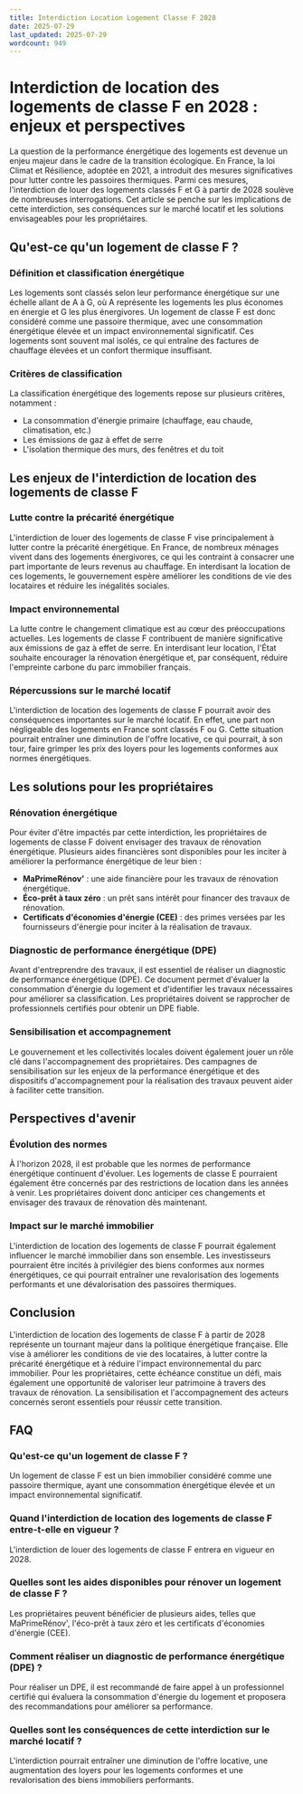 ```yaml
---
title: Interdiction Location Logement Classe F 2028
date: 2025-07-29
last_updated: 2025-07-29
wordcount: 949
---
```


# Interdiction de location des logements de classe F en 2028 : enjeux et perspectives

La question de la performance énergétique des logements est devenue un enjeu majeur dans le cadre de la transition écologique. En France, la loi Climat et Résilience, adoptée en 2021, a introduit des mesures significatives pour lutter contre les passoires thermiques. Parmi ces mesures, l'interdiction de louer des logements classés F et G à partir de 2028 soulève de nombreuses interrogations. Cet article se penche sur les implications de cette interdiction, ses conséquences sur le marché locatif et les solutions envisageables pour les propriétaires.

## Qu'est-ce qu'un logement de classe F ?

### Définition et classification énergétique

Les logements sont classés selon leur performance énergétique sur une échelle allant de A à G, où A représente les logements les plus économes en énergie et G les plus énergivores. Un logement de classe F est donc considéré comme une passoire thermique, avec une consommation énergétique élevée et un impact environnemental significatif. Ces logements sont souvent mal isolés, ce qui entraîne des factures de chauffage élevées et un confort thermique insuffisant.

### Critères de classification

La classification énergétique des logements repose sur plusieurs critères, notamment :

- La consommation d'énergie primaire (chauffage, eau chaude, climatisation, etc.)
- Les émissions de gaz à effet de serre
- L'isolation thermique des murs, des fenêtres et du toit

## Les enjeux de l'interdiction de location des logements de classe F

### Lutte contre la précarité énergétique

L'interdiction de louer des logements de classe F vise principalement à lutter contre la précarité énergétique. En France, de nombreux ménages vivent dans des logements énergivores, ce qui les contraint à consacrer une part importante de leurs revenus au chauffage. En interdisant la location de ces logements, le gouvernement espère améliorer les conditions de vie des locataires et réduire les inégalités sociales.

### Impact environnemental

La lutte contre le changement climatique est au cœur des préoccupations actuelles. Les logements de classe F contribuent de manière significative aux émissions de gaz à effet de serre. En interdisant leur location, l'État souhaite encourager la rénovation énergétique et, par conséquent, réduire l'empreinte carbone du parc immobilier français.

### Répercussions sur le marché locatif

L'interdiction de location des logements de classe F pourrait avoir des conséquences importantes sur le marché locatif. En effet, une part non négligeable des logements en France sont classés F ou G. Cette situation pourrait entraîner une diminution de l'offre locative, ce qui pourrait, à son tour, faire grimper les prix des loyers pour les logements conformes aux normes énergétiques.

## Les solutions pour les propriétaires

### Rénovation énergétique

Pour éviter d'être impactés par cette interdiction, les propriétaires de logements de classe F doivent envisager des travaux de rénovation énergétique. Plusieurs aides financières sont disponibles pour les inciter à améliorer la performance énergétique de leur bien :

- **MaPrimeRénov'** : une aide financière pour les travaux de rénovation énergétique.
- **Éco-prêt à taux zéro** : un prêt sans intérêt pour financer des travaux de rénovation.
- **Certificats d'économies d'énergie (CEE)** : des primes versées par les fournisseurs d'énergie pour inciter à la réalisation de travaux.

### Diagnostic de performance énergétique (DPE)

Avant d'entreprendre des travaux, il est essentiel de réaliser un diagnostic de performance énergétique (DPE). Ce document permet d'évaluer la consommation d'énergie du logement et d'identifier les travaux nécessaires pour améliorer sa classification. Les propriétaires doivent se rapprocher de professionnels certifiés pour obtenir un DPE fiable.

### Sensibilisation et accompagnement

Le gouvernement et les collectivités locales doivent également jouer un rôle clé dans l'accompagnement des propriétaires. Des campagnes de sensibilisation sur les enjeux de la performance énergétique et des dispositifs d'accompagnement pour la réalisation des travaux peuvent aider à faciliter cette transition.

## Perspectives d'avenir

### Évolution des normes

À l'horizon 2028, il est probable que les normes de performance énergétique continuent d'évoluer. Les logements de classe E pourraient également être concernés par des restrictions de location dans les années à venir. Les propriétaires doivent donc anticiper ces changements et envisager des travaux de rénovation dès maintenant.

### Impact sur le marché immobilier

L'interdiction de location des logements de classe F pourrait également influencer le marché immobilier dans son ensemble. Les investisseurs pourraient être incités à privilégier des biens conformes aux normes énergétiques, ce qui pourrait entraîner une revalorisation des logements performants et une dévalorisation des passoires thermiques.

## Conclusion

L'interdiction de location des logements de classe F à partir de 2028 représente un tournant majeur dans la politique énergétique française. Elle vise à améliorer les conditions de vie des locataires, à lutter contre la précarité énergétique et à réduire l'impact environnemental du parc immobilier. Pour les propriétaires, cette échéance constitue un défi, mais également une opportunité de valoriser leur patrimoine à travers des travaux de rénovation. La sensibilisation et l'accompagnement des acteurs concernés seront essentiels pour réussir cette transition.

## FAQ

### Qu'est-ce qu'un logement de classe F ?

Un logement de classe F est un bien immobilier considéré comme une passoire thermique, ayant une consommation énergétique élevée et un impact environnemental significatif.

### Quand l'interdiction de location des logements de classe F entre-t-elle en vigueur ?

L'interdiction de louer des logements de classe F entrera en vigueur en 2028.

### Quelles sont les aides disponibles pour rénover un logement de classe F ?

Les propriétaires peuvent bénéficier de plusieurs aides, telles que MaPrimeRénov', l'éco-prêt à taux zéro et les certificats d'économies d'énergie (CEE).

### Comment réaliser un diagnostic de performance énergétique (DPE) ?

Pour réaliser un DPE, il est recommandé de faire appel à un professionnel certifié qui évaluera la consommation d'énergie du logement et proposera des recommandations pour améliorer sa performance.

### Quelles sont les conséquences de cette interdiction sur le marché locatif ?

L'interdiction pourrait entraîner une diminution de l'offre locative, une augmentation des loyers pour les logements conformes et une revalorisation des biens immobiliers performants.